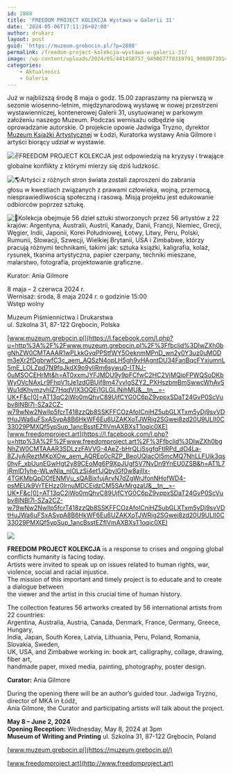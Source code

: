 ```yaml
---
id: 2888
title: 'FREEDOM PROJECT KOLEKCJA Wystawa w Galerii 31'
date: '2024-05-06T17:11:26+02:00'
author: drukarz
layout: post
guid: 'https://muzeum.grebocin.pl/?p=2888'
permalink: /freedom-project-kolekcja-wystawa-w-galerii-31/
image: /wp-content/uploads/2024/05/441450757_949067770339791_9088973914189285548_n.jpg
categories:
    - Aktualności
    - Galeria
---
```


<span class="x193iq5w xeuugli x13faqbe x1vvkbs xlh3980 xvmahel x1n0sxbx x1lliihq x1s928wv xhkezso x1gmr53x x1cpjm7i x1fgarty x1943h6x xudqn12 x3x7a5m x6prxxf xvq8zen xo1l8bm xzsf02u" dir="auto">Już w najbliższą środę 8 maja o godz. 15.00 zapraszamy na pierwszą w sezonie wiosenno-letnim, międzynarodową wystawę w nowej przestrzeni wystawienniczej, kontenerowej Galerii 31, usytuowanej w parkowym założeniu naszego Muzeum. Podczas wernisażu odbędzie się oprowadzanie autorskie. O projekcie opowie Jadwiga Tryzno, dyrektor [<span class="xt0psk2">Muzeum Książki Artystycznej</span>](https://www.facebook.com/profile.php?id=100069627535358&__cft__[0]=AZV8bW0_M6X4j6Mrr7Dkwld_BfXM9ZzRDmJ69AsTnbsZzA3RxnL_iBHpLmmqgI6drNs9_L8hAzvhFnlG3JASye15naSnBhYS_sGwovO6GFeWY7e9xeUQU_z_EcPVHNDSHl1l0KnvChbLbiv0gZgIGBbQAEhjKZ9SvWpFEj9ZPTnUDDA1iynaqd9UUFa-FsF8iXMPOc2QFAjmjel_jqqqIAjS&__tn__=-]K*F) w Łodzi, Kuratorka wystawy Ania Gilmore i artyści biorący udział w wystawie.  
  
<span class="x3nfvp2 x1j61x8r x1fcty0u xdj266r xhhsvwb xat24cr xgzva0m xxymvpz xlup9mm x1kky2od">![✌️](https://static.xx.fbcdn.net/images/emoji.php/v9/t63/3/16/270c.png)</span>FREEDOM PROJECT KOLEKCJA jest odpowiedzią na kryzysy i trwające globalne konflikty z którymi mierzy się dziś ludzkość.   
  
<span class="x3nfvp2 x1j61x8r x1fcty0u xdj266r xhhsvwb xat24cr xgzva0m xxymvpz xlup9mm x1kky2od">![🌎](https://static.xx.fbcdn.net/images/emoji.php/v9/tfe/3/16/1f30e.png)</span>Artyści z różnych stron świata zostali zaproszeni do zabrania  
głosu w kwestiach związanych z prawami człowieka, wojną, przemocą, niesprawiedliwością społeczną i rasową. Misją projektu jest edukowanie odbiorców poprzez sztukę.  
  
<span class="x3nfvp2 x1j61x8r x1fcty0u xdj266r xhhsvwb xat24cr xgzva0m xxymvpz xlup9mm x1kky2od">![🎨](https://static.xx.fbcdn.net/images/emoji.php/v9/tc0/3/16/1f3a8.png)</span>Kolekcja obejmuje 56 dzieł sztuki stworzonych przez 56 artystów z 22 krajów: Argentyna, Australii, Austrii, Kanady, Danii, Francji, Niemiec, Grecji, Węgier, Indii, Japonii, Korei Południowej, Łotwy, Litwy, Peru, Polski, Rumunii, Słowacji, Szwecji, Wielkiej Brytanii, USA i Zimbabwe, którzy pracują różnymi technikami, takimi jak: sztuka książki, kaligrafia, kolaż, rysunek, tkanina artystyczna, papier czerpany, techniki mieszane, malarstwo, fotografia, projektowanie graficzne.  
  
Kurator: Ania Gilmore  
  
8 maja – 2 czerwca 2024 r.  
Wernisaż: środa, 8 maja 2024 r. o godzinie 15:00  
Wstęp wolny  
  
Muzeum Piśmiennictwa i Drukarstwa  
ul. Szkolna 31, 87-122 Grębocin, Polska  
  
[www.muzeum.grebocin.pl](https://l.facebook.com/l.php?u=http%3A%2F%2Fwww.muzeum.grebocin.pl%2F%3Ffbclid%3DIwZXh0bgNhZW0CMTAAAR1wPLkkGvqPPStfWY5OeknmMPnD_wn2y0Y3uz0uMODm3eXr2fDgbrwfC3c_aem_AQSzN4opLH5gh9vHAgntDU34FanBqcFYxiumnL5mE_LOLZpd7N9fqJkdX9o9yliRm6sywu0-ITNJ-0uMSOCEHrMt&h=AT0xxmJYFJMDU9y9pFCfwC2HC2VjMQipFPWQSoDKbWyOVcNAxLr9FhpV1tJe1zdGBUjf8m47yvIgSZY2_PXHszbmBmSwwcWhAvSWu1dKhymzyhlZ7HqdVIX3OQEi1GLGLiNihMU&__tn__=-UK*F&c[0]=AT13qC2jWo0mQhvC89UjfCYG0C6pZ9vppxSDaT24GvP0ScVubv8INBl7l-SZa2CZ-w79wNw2NwIlp5fcrT418zzQb8SSKFFCOzAfoICniHZ5ubGLXTxm5yDj9svVDtHuJWa6uFSxASvpA8B6HkWF6Eu6UZAKXoTJWRig2SGwei8zd20U9ULII0C33029PMXQf5ypSup_1ancBsstEZflVmAXBXsT1oqic0XE)  
[www.freedomproject.art](https://l.facebook.com/l.php?u=http%3A%2F%2Fwww.freedomproject.art%2F%3Ffbclid%3DIwZXh0bgNhZW0CMTAAAR3SDLzzFAVVG-4AeZ-bHrQLjSsgfqFtlRPd_dO4La-8ZJyAiReztMKpXOw_aem_AQREp0cRZP_BeoUQlacOI5mcMQ7NhLLFUik3qs0hyF_xbUunEGwHgt2y89CEoMg6P9XpJUgf5V7NvDn9YnEU0ZSB&h=AT1L7jRmID1yhe-WLwNla_nIOLzSi4et1JQbylGf0w8ajIIx-4TGKMbQpDOfENMVu_sQABixfujArvN7dZgWrJfonNHofWD4-psMEUk9VrTEHzz0IrnuMDCEidzCM5SArMrgzaU&__tn__=-UK*F&c[0]=AT13qC2jWo0mQhvC89UjfCYG0C6pZ9vppxSDaT24GvP0ScVubv8INBl7l-SZa2CZ-w79wNw2NwIlp5fcrT418zzQb8SSKFFCOzAfoICniHZ5ubGLXTxm5yDj9svVDtHuJWa6uFSxASvpA8B6HkWF6Eu6UZAKXoTJWRig2SGwei8zd20U9ULII0C33029PMXQf5ypSup_1ancBsstEZflVmAXBXsT1oqic0XE)  
</span>

![](http://muzeum.grebocin.pl/wp-content/uploads/2024/05/image001-1024x768.jpg)

**FREEDOM PROJECT KOLEKCJA** is a response to crises and ongoing global conﬂicts humanity is facing today.  
Artists were invited to speak up on issues related to human rights, war, violence, social and racial injustice.  
The mission of this important and timely project is to educate and to create a dialogue between  
the viewer and the artist in this crucial time of human history.

The collection features 56 artworks created by 56 international artists from 22 countries:  
Argentina, Australia, Austria, Canada, Denmark, France, Germany, Greece, Hungary,  
India, Japan, South Korea, Latvia, Lithuania, Peru, Poland, Romania, Slovakia, Sweden,  
UK, USA, and Zimbabwe working in: book art, calligraphy, collage, drawing, fiber art,  
handmade paper, mixed media, painting, photography, poster design.

**Curator:** Ania Gilmore

During the opening there will be an author’s guided tour. Jadwiga Tryzno, director of MKA in Łódź,  
Ania Gilmore, the Curator and participating artists will talk about the project.

**May 8 – June 2, 2024  
Opening Reception:** Wednesday, May 8, 2024 at 3pm  
 **Museum of Writing and Printing** ul. Szkolna 31, 87-122 Grębocin, Poland

<u>[www.muzeum.grebocin.pl](https://muzeum.grebocin.pl/)</u>

[www.freedomproject.art](http://www.freedomproject.art)